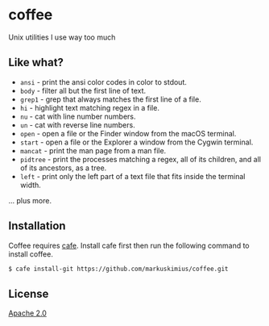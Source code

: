 # coffee
Unix utilities I use way too much


## Like what?

* `ansi` - print the ansi color codes in color to stdout.
* `body` - filter all but the first line of text.
* `grep1` - grep that always matches the first line of a file.
* `hi` - highlight text matching regex in a file.
* `nu` - cat with line number numbers.
* `un` - cat with reverse line numbers.
* `open` - open a file or the Finder window from the macOS terminal.
* `start` - open a file or the Explorer a window from the Cygwin terminal.
* `mancat` - print the man page from a man file.
* `pidtree` - print the processes matching a regex, all of its children, and
  all of its ancestors, as a tree.
* `left` - print only the left part of a text file that fits inside the
  terminal width.

... plus more.


## Installation

Coffee requires [cafe].  Install cafe first then run the following command to
install coffee.

```bash
$ cafe install-git https://github.com/markuskimius/coffee.git
```


## License

[Apache 2.0]


[Apache 2.0]: <https://github.com/markuskimius/coffee/blob/master/LICENSE>
      [cafe]: <https://github.com/markuskimius/cafe>

